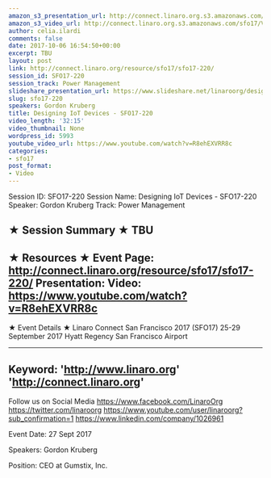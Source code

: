 ```yaml
---
amazon_s3_presentation_url: http://connect.linaro.org.s3.amazonaws.com/sfo17/Presentations/SFO17-220%20Designing%20an%20IoT%20Device.pdf
amazon_s3_video_url: http://connect.linaro.org.s3.amazonaws.com/sfo17/Videos/SFO17-220%20Designing%20IoT%20Devices.mp4
author: celia.ilardi
comments: false
date: 2017-10-06 16:54:50+00:00
excerpt: TBU
layout: post
link: http://connect.linaro.org/resource/sfo17/sfo17-220/
session_id: SFO17-220
session_track: Power Management
slideshare_presentation_url: https://www.slideshare.net/linaroorg/designing-iot-devices-sfo17220
slug: sfo17-220
speakers: Gordon Kruberg
title: Designing IoT Devices - SFO17-220
video_length: '32:15'
video_thumbnail: None
wordpress_id: 5993
youtube_video_url: https://www.youtube.com/watch?v=R8ehEXVRR8c
categories:
- sfo17
post_format:
- Video
---
```


Session ID: SFO17-220
Session Name: Designing IoT Devices - SFO17-220
Speaker: Gordon Kruberg
Track: Power Management

★ Session Summary ★
TBU
---------------------------------------------------
★ Resources ★
Event Page: http://connect.linaro.org/resource/sfo17/sfo17-220/
Presentation:
Video: https://www.youtube.com/watch?v=R8ehEXVRR8c
---------------------------------------------------

★ Event Details ★
Linaro Connect San Francisco 2017 (SFO17)
25-29 September 2017
Hyatt Regency San Francisco Airport

---------------------------------------------------
Keyword:
'http://www.linaro.org'
'http://connect.linaro.org'
---------------------------------------------------
Follow us on Social Media
https://www.facebook.com/LinaroOrg
https://twitter.com/linaroorg
https://www.youtube.com/user/linaroorg?sub_confirmation=1
https://www.linkedin.com/company/1026961

Event Date: 27 Sept 2017

Speakers: Gordon Kruberg

Position: CEO at Gumstix, Inc.
